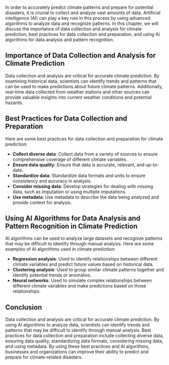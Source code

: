 
In order to accurately predict climate patterns and prepare for potential disasters, it is crucial to collect and analyze vast amounts of data. Artificial intelligence (AI) can play a key role in this process by using advanced algorithms to analyze data and recognize patterns. In this chapter, we will discuss the importance of data collection and analysis for climate prediction, best practices for data collection and preparation, and using AI algorithms for data analysis and pattern recognition.

Importance of Data Collection and Analysis for Climate Prediction
-----------------------------------------------------------------

Data collection and analysis are critical for accurate climate prediction. By examining historical data, scientists can identify trends and patterns that can be used to make predictions about future climate patterns. Additionally, real-time data collected from weather stations and other sources can provide valuable insights into current weather conditions and potential hazards.

Best Practices for Data Collection and Preparation
--------------------------------------------------

Here are some best practices for data collection and preparation for climate prediction:

* **Collect diverse data**: Collect data from a variety of sources to ensure comprehensive coverage of different climate variables.
* **Ensure data quality**: Ensure that data is accurate, relevant, and up-to-date.
* **Standardize data**: Standardize data formats and units to ensure consistency and accuracy in analysis.
* **Consider missing data**: Develop strategies for dealing with missing data, such as imputation or using multiple imputations.
* **Use metadata**: Use metadata to describe the data being analyzed and provide context for analysis.

Using AI Algorithms for Data Analysis and Pattern Recognition in Climate Prediction
-----------------------------------------------------------------------------------

AI algorithms can be used to analyze large datasets and recognize patterns that may be difficult to identify through manual analysis. Here are some examples of AI algorithms used in climate prediction:

* **Regression analysis**: Used to identify relationships between different climate variables and predict future values based on historical data.
* **Clustering analysis**: Used to group similar climate patterns together and identify potential trends or anomalies.
* **Neural networks**: Used to simulate complex relationships between different climate variables and make predictions based on those relationships.

Conclusion
----------

Data collection and analysis are critical for accurate climate prediction. By using AI algorithms to analyze data, scientists can identify trends and patterns that may be difficult to identify through manual analysis. Best practices for data collection and preparation include collecting diverse data, ensuring data quality, standardizing data formats, considering missing data, and using metadata. By using these best practices and AI algorithms, businesses and organizations can improve their ability to predict and prepare for climate-related disasters.
